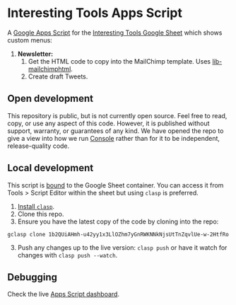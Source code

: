 # Interesting Tools Apps Script

A [Google Apps Script](https://developers.google.com/apps-script/overview) for
the [Interesting Tools Google
Sheet](https://docs.google.com/spreadsheets/d/1VGVFXtfOAhZqPdY30mrD_4towCj6lCdhuwr35vp4xgM/edit)
which shows custom menus:

1. **Newsletter:**
    1. Get the HTML code to copy into the MailChimp template. Uses
       [lib-mailchimphtml](https://github.com/consoledotdev/lib-mailchimphtml).
    2. Create draft Tweets.

## Open development

This repository is public, but is not currently open source. Feel free to read,
copy, or use any aspect of this code. However, it is published without support,
warranty, or guarantees of any kind. We have opened the repo to give a view
into how we run [Console](https://console.dev) rather than for it to be
independent, release-quality code.

## Local development

This script is [bound](https://developers.google.com/apps-script/guides/bound)
to the Google Sheet container. You can access it from Tools > Script Editor
within the sheet but using `clasp` is preferred.

1. [Install `clasp`](https://developers.google.com/apps-script/guides/clasp).
2. Clone this repo.
3. Ensure you have the latest copy of the code by cloning into the repo:

`gclasp clone 1b2QUiAHmh-u42yy1x3LlOZhm7yGnRWKNNkNjsUtTnZqvlUe-w-2HtfRo`

3. Push any changes up to the live version: `clasp push` or have it watch for
   changes with `clasp push --watch`.

## Debugging

Check the live [Apps Script dashboard](https://script.google.com/home/all).
